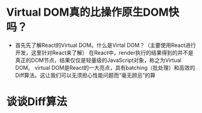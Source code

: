 # Virtual DOM真的比操作原生DOM快吗？
* 首先先了解React的Virtual DOM。什么是Virtal DOM？（主要使用React进行开发，这里针对React来了解）
  在React中，render执行的结果得到的并不是真正的DOM节点，结果仅仅是轻量级的JavaScript对象，称之为Virtual DOM。
  virtual DOM是React的一大亮点，具有batching（批处理）和高效的Diff算法。这让我们可以无须担心性能问题而“毫无顾忌”的算

# 谈谈Diff算法 